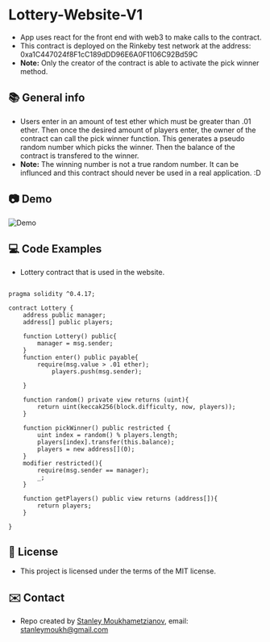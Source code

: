 # Lottery-Website-V1

* App uses react for the front end with web3 to make calls to the contract. 
* This contract is deployed on the Rinkeby test network at the address: 0xa1C447024f8F1cC189dDD96E6A0F1106C92Bd59C
* **Note:** Only the creator of the contract is able to activate the pick winner method. 


## :books: General info

* Users enter in an amount of test ether which must be greater than .01 ether. Then once the desired amount of players enter, 
the owner of the contract can call the pick winner function. This generates a pseudo random number which picks the winner. 
Then the balance of the contract is transfered to the winner. 
* **Note:** The winning number is not a true random number. It can be influnced and this contract should never be used in a real application. :D 



## :camera: Demo

![Demo](https://user-images.githubusercontent.com/66892566/147618600-33dc632b-1830-4fe8-8e8c-29396f69a40e.gif)


## :computer: Code Examples

* Lottery contract that is used in the website.

```solidity

pragma solidity ^0.4.17;

contract Lottery {
    address public manager;
    address[] public players;

    function Lottery() public{
        manager = msg.sender;
    }
    function enter() public payable{
        require(msg.value > .01 ether);
            players.push(msg.sender);

    }

    function random() private view returns (uint){
        return uint(keccak256(block.difficulty, now, players));
    }

    function pickWinner() public restricted {
        uint index = random() % players.length;
        players[index].transfer(this.balance);
        players = new address[](0);
    }
    modifier restricted(){
        require(msg.sender == manager);
        _;
    }

    function getPlayers() public view returns (address[]){
        return players;
    }

}

```


## :file_folder: License

* This project is licensed under the terms of the MIT license.

## :envelope: Contact

* Repo created by [Stanley Moukhametzianov](https://github.com/Stanley-Moukhametzianov?tab=repositories), email: stanleymoukh@gmail.com
